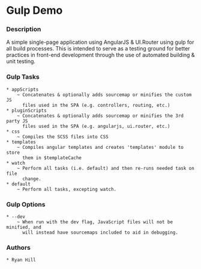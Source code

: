 Gulp Demo
=========

### Description
A simple single-page application using AngularJS & UI.Router using gulp for all build processes.
This is intended to serve as a testing ground for better practices in front-end development through the use of automated building & unit testing.

### Gulp Tasks
	* appScripts
		~ Concatenates & optionally adds sourcemap or minifies the custom JS
		  files used in the SPA (e.g. controllers, routing, etc.)
	* pluginScripts
		~ Concatenates & optionally adds sourcemap or minifies the 3rd party JS
		  files used in the SPA (e.g. angularjs, ui.router, etc.)
	* css
		~ Compiles the SCSS files into CSS
	* templates
		~ Compiles angular templates and creates 'templates' module to store
		  them in $templateCache
	* watch
		~ Perform all tasks (i.e. default) and then re-runs needed task on file
		  change.
	* default
		~ Perform all tasks, excepting watch.

### Gulp Options
	* --dev
		~ When run with the dev flag, JavaScript files will not be minified, and
		  will instead have sourcemaps included to aid in debugging.


### Authors
	* Ryan Hill
